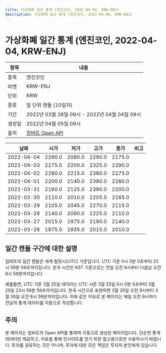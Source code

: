 ```yaml
---
title: 가상화폐 일간 통계 (엔진코인, 2022-04-04, KRW-ENJ)
description: 가상화폐 일간 통계 (엔진코인, 2022-04-04, KRW-ENJ)
---
```



가상화폐 일간 통계 (엔진코인, 2022-04-04, KRW-ENJ)
===

|항목|내용|
|--|--|
|종목|엔진코인|
|마켓|KRW-ENJ|
|단위|KRW|
|종류|일 단위 캔들 (10일치)|
|기간|2022년 03월 26일 09시 - 2022년 04월 04일 09시|
|생성일|2022년 04월 05일 09시|
|출처|[업비트 Open API](https://docs.upbit.com)|


|날짜|시가|저가|고가|종가|비고|
|--|--|--|--|--|--|
|2022-04-04|2290.0|2080.0|2290.0|2175.0|    |
|2022-04-03|2275.0|2200.0|2325.0|2290.0|    |
|2022-04-02|2280.0|2215.0|2380.0|2275.0|    |
|2022-04-01|2200.0|2140.0|2390.0|2280.0|    |
|2022-03-31|2160.0|2125.0|2390.0|2200.0|    |
|2022-03-30|2110.0|2010.0|2205.0|2165.0|    |
|2022-03-29|2105.0|2045.0|2270.0|2115.0|    |
|2022-03-28|2140.0|2090.0|2225.0|2110.0|    |
|2022-03-27|2015.0|1975.0|2190.0|2140.0|    |
|2022-03-26|1975.0|1935.0|2015.0|2010.0|    |


일간 캔들 구간에 대한 설명
---


업비트의 일간 캔들은 세계 협정시(UTC) 기준입니다. 
UTC 기준 0시 0분 0초부터 23시 59분 59초까지입니다. 
한국 시간인 KST 기준으로는 전일 오전 9시부터 다음날 오전 8시 59분까지입니다. 


예를들면, UTC 기준 3월 25일 데이터는 UTC 시준 3월 25일 0시 0분 0초부터 3월 25일 23시 59분 59초까지입니다. 
한국 시간으로 표현하면 3월 25일 오전 9시부터 3월 26일 오전 8시 59분까지입니다. 
이와 같은 이유로 본 페이지는 매일 오전 9시마다 전날의 통계 데이터를 자동으로 작성합니다. 


주의
---


본 페이지는 업비트의 Open API를 통하여 자동으로 생성된 페이지입니다. 
단순한 통계 데이터만 제공하고, 자료를 통해 인사이트를 얻기 위한 참고용으로만 사용하시기 바랍니다. 
투자를 권유하는 것은 아니며, 투자에 대한 모든 책임은 투자자 본인에게 있습니다. 
